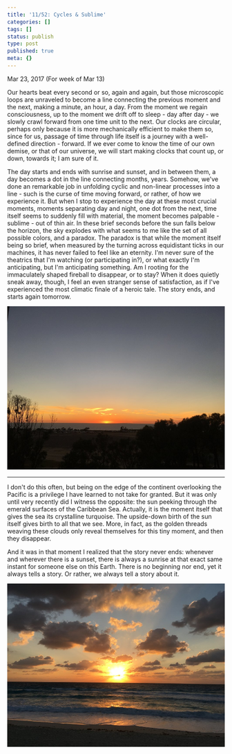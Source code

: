 ```yaml
---
title: '11/52: Cycles & Sublime'
categories: []
tags: []
status: publish
type: post
published: true
meta: {}
---
```


Mar 23, 2017 (For week of Mar 13)

Our hearts beat every second or so, again and again, but those microscopic
loops are unraveled to become a line connecting the previous moment and the
next, making a minute, an hour, a day. From the moment we regain
consciousness, up to the moment we drift off to sleep - day after day - we
slowly crawl forward from one time unit to the next. Our clocks are circular,
perhaps only because it is more mechanically efficient to make them so, since
for us, passage of time through life itself is a journey with a well-defined
direction - forward. If we ever come to know the time of our own demise, or
that of our universe, we will start making clocks that count up, or down,
towards it; I am sure of it.

The day starts and ends with sunrise and sunset, and in between them, a day
becomes a dot in the line connecting months, years. Somehow, we've done an
remarkable job in unfolding cyclic and non-linear processes into a line - such
is the curse of time moving forward, or rather, of how we experience it. But
when I stop to experience the day at these most crucial moments, moments
separating day and night, one dot from the next, time itself seems to suddenly
fill with material, the moment becomes palpable - sublime - out of thin air.
In these brief seconds before the sun falls below the horizon, the sky
explodes with what seems to me like the set of all possible colors, and a
paradox. The paradox is that while the moment itself being so brief, when
measured by the turning across equidistant ticks in our machines, it has never
failed to feel like an eternity. I'm never sure of the theatrics that I'm
watching (or participating in?), or what exactly I'm anticipating, but I'm
anticipating something. Am I rooting for the immaculately shaped fireball to
disappear, or to stay? When it does quietly sneak away, though, I feel an even
stranger sense of satisfaction, as if I've experienced the most climatic
finale of a heroic tale. The story ends, and starts again tomorrow.

![](/squarespace_images/static_5351781ce4b0757a373c3d73_535182ade4b0bcfb2b4574dd_58d4b58a3e00be3f84a2063b_1490335128340__img.jpg_)

* * *

I don't do this often, but being on the edge of the continent overlooking the
Pacific is a privilege I have learned to not take for granted. But it was only
until very recently did I witness the opposite: the sun peeking through the
emerald surfaces of the Caribbean Sea. Actually, it is the moment itself that
gives the sea its crystalline turquoise. The upside-down birth of the sun
itself gives birth to all that we see. More, in fact, as the golden threads
weaving these clouds only reveal themselves for this tiny moment, and then
they disappear.

And it was in that moment I realized that the story never ends: whenever and
wherever there is a sunset, there is always a sunrise at that exact same
instant for someone else on this Earth. There is no beginning nor end, yet it
always tells a story. Or rather, we always tell a story about it.

![](/squarespace_images/static_5351781ce4b0757a373c3d73_535182ade4b0bcfb2b4574dd_58d4b4676a49630cabce9f28_1490334836860__img.jpg_)
